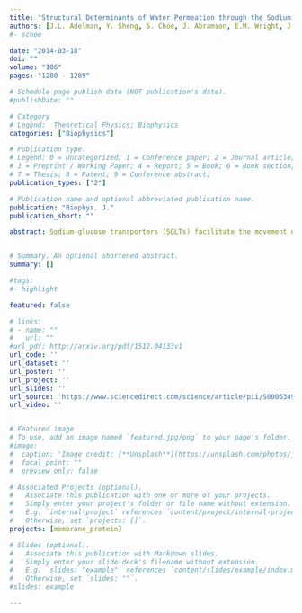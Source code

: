 ```yaml
---
title: "Structural Determinants of Water Permeation through the Sodium-Galactose Transporter vSGLT"
authors: [J.L. Adelman, Y. Sheng, S. Choe, J. Abramson, E.M. Wright, J.M. Rosenberg, M. Grabe]
#- schoe 

date: "2014-03-18"
doi: ""
volume: "106"
pages: "1280 - 1289"

# Schedule page publish date (NOT publication's date).
#publishDate: ""

# Category
# Legend:  Theoretical Physics; Biophysics
categories: ["Biophysics"]

# Publication type.
# Legend: 0 = Uncategorized; 1 = Conference paper; 2 = Journal article;
# 3 = Preprint / Working Paper; 4 = Report; 5 = Book; 6 = Book section;
# 7 = Thesis; 8 = Patent; 9 = Conference abstract;
publication_types: ["2"]

# Publication name and optional abbreviated publication name.
publication: "Biophys. J."
publication_short: ""

abstract: Sodium-glucose transporters (SGLTs) facilitate the movement of water across the cell membrane, playing a central role in cellular homeostasis. Here, we present a detailed analysis of the mechanism of water permeation through the inward-facing state of vSGLT based on nearly 10 μs of molecular dynamics simulations. These simulations reveal the transient formation of a continuous water channel through the transporter that permits water to permeate the protein. Trajectories in which spontaneous release of galactose is observed, as well as those in which galactose remains in the binding site, show that the permeation rate, although modulated by substrate occupancy, is not tightly coupled to substrate release. Using a, to our knowledge, novel channel-detection algorithm, we identify the key residues that control water flow through the transporter and show that solvent gating is regulated by side-chain motions in a small number of residues on the extracellular face. A sequence alignment reveals the presence of two insertion sites in mammalian SGLTs that flank these outer-gate residues. We hypothesize that the absence of these sites in vSGLT may account for the high water permeability values for vSGLT determined via simulation compared to the lower experimental estimates for mammalian SGLT1.


# Summary. An optional shortened abstract.
summary: []

#tags:
#- highlight

featured: false

# links:
# - name: ""
#   url: ""
#url_pdf: http://arxiv.org/pdf/1512.04133v1
url_code: ''
url_dataset: ''
url_poster: ''
url_project: ''
url_slides: ''
url_source: 'https://www.sciencedirect.com/science/article/pii/S0006349514000678'
url_video: ''


# Featured image
# To use, add an image named `featured.jpg/png` to your page's folder. 
#image:
#  caption: 'Image credit: [**Unsplash**](https://unsplash.com/photos/jdD8gXaTZsc)'
#  focal_point: ""
#  preview_only: false

# Associated Projects (optional).
#   Associate this publication with one or more of your projects.
#   Simply enter your project's folder or file name without extension.
#   E.g. `internal-project` references `content/project/internal-project/index.md`.
#   Otherwise, set `projects: []`.
projects: [membrane_protein]

# Slides (optional).
#   Associate this publication with Markdown slides.
#   Simply enter your slide deck's filename without extension.
#   E.g. `slides: "example"` references `content/slides/example/index.md`.
#   Otherwise, set `slides: ""`.
#slides: example

---
```



